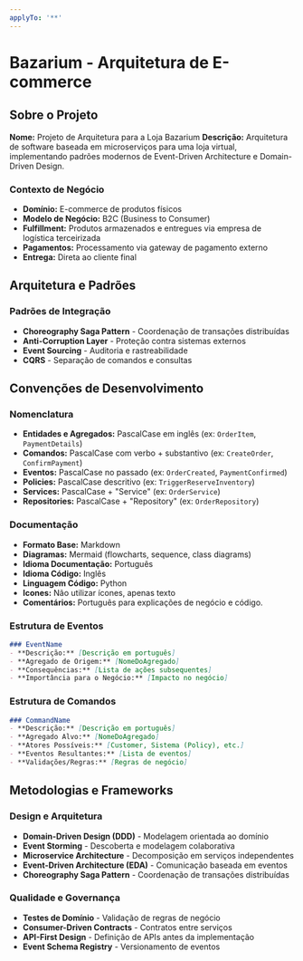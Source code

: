 ```yaml
---
applyTo: '**'
---
```

# Bazarium - Arquitetura de E-commerce

## Sobre o Projeto

**Nome:** Projeto de Arquitetura para a Loja Bazarium
**Descrição:** Arquitetura de software baseada em microserviços para uma loja virtual, implementando padrões modernos de Event-Driven Architecture e Domain-Driven Design.

### Contexto de Negócio
- **Domínio:** E-commerce de produtos físicos
- **Modelo de Negócio:** B2C (Business to Consumer)
- **Fulfillment:** Produtos armazenados e entregues via empresa de logística terceirizada
- **Pagamentos:** Processamento via gateway de pagamento externo
- **Entrega:** Direta ao cliente final

## Arquitetura e Padrões

### Padrões de Integração
- **Choreography Saga Pattern** - Coordenação de transações distribuídas
- **Anti-Corruption Layer** - Proteção contra sistemas externos
- **Event Sourcing** - Auditoria e rastreabilidade
- **CQRS** - Separação de comandos e consultas

## Convenções de Desenvolvimento

### Nomenclatura
- **Entidades e Agregados:** PascalCase em inglês (ex: `OrderItem`, `PaymentDetails`)
- **Comandos:** PascalCase com verbo + substantivo (ex: `CreateOrder`, `ConfirmPayment`)
- **Eventos:** PascalCase no passado (ex: `OrderCreated`, `PaymentConfirmed`)
- **Policies:** PascalCase descritivo (ex: `TriggerReserveInventory`)
- **Services:** PascalCase + "Service" (ex: `OrderService`)
- **Repositories:** PascalCase + "Repository" (ex: `OrderRepository`)

### Documentação
- **Formato Base:** Markdown
- **Diagramas:** Mermaid (flowcharts, sequence, class diagrams)
- **Idioma Documentação:** Português
- **Idioma Código:** Inglês
- **Linguagem Código:** Python
- **Icones:** Não utilizar ícones, apenas texto
- **Comentários:** Português para explicações de negócio e código.

### Estrutura de Eventos
```markdown
### EventName
- **Descrição:** [Descrição em português]
- **Agregado de Origem:** [NomeDoAgregado]
- **Consequências:** [Lista de ações subsequentes]
- **Importância para o Negócio:** [Impacto no negócio]
```

### Estrutura de Comandos
```markdown
### CommandName
- **Descrição:** [Descrição em português]
- **Agregado Alvo:** [NomeDoAgregado]
- **Atores Possíveis:** [Customer, Sistema (Policy), etc.]
- **Eventos Resultantes:** [Lista de eventos]
- **Validações/Regras:** [Regras de negócio]
```

## Metodologias e Frameworks

### Design e Arquitetura
- **Domain-Driven Design (DDD)** - Modelagem orientada ao domínio
- **Event Storming** - Descoberta e modelagem colaborativa
- **Microservice Architecture** - Decomposição em serviços independentes
- **Event-Driven Architecture (EDA)** - Comunicação baseada em eventos
- **Choreography Saga Pattern** - Coordenação de transações distribuídas

### Qualidade e Governança
- **Testes de Domínio** - Validação de regras de negócio
- **Consumer-Driven Contracts** - Contratos entre serviços
- **API-First Design** - Definição de APIs antes da implementação
- **Event Schema Registry** - Versionamento de eventos